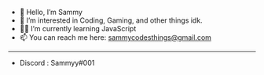 - 🙌 Hello, I’m Sammy
- 🥳 I’m interested in Coding, Gaming, and other things idk.
- 👨‍💻 I’m currently learning JavaScript
- 📫 You can reach me here: sammycodesthings@gmail.com
--------------------------------------------------------
- Discord : Sammyy#001
